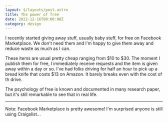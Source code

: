 ```yaml
---
layout: $/layouts/post.astro
title: The power of free
date: 2022-12-16T00:00:00Z
category: design
---
```


I recently started giving away stuff, usually baby stuff, for free on Facebook Marketplace. We don't need them and I'm happy to give them away and reduce waste as much as I can. 

These items are usual pretty cheap ranging from $10 to $30. The moment I publish them for free, I immediately receive requests and the item is given away within a day or so. I've had folks driving for half an hour to pick up a bread knife that costs $13 on Amazon. It barely breaks even with the cost of th drive. 

The psychology of free is known and documented in many research paper, but it's still remarkable to see that in real life. 


---
Note: Facebook Marketplace is pretty awesome! I'm surprised anyone is still using Craigslist...

